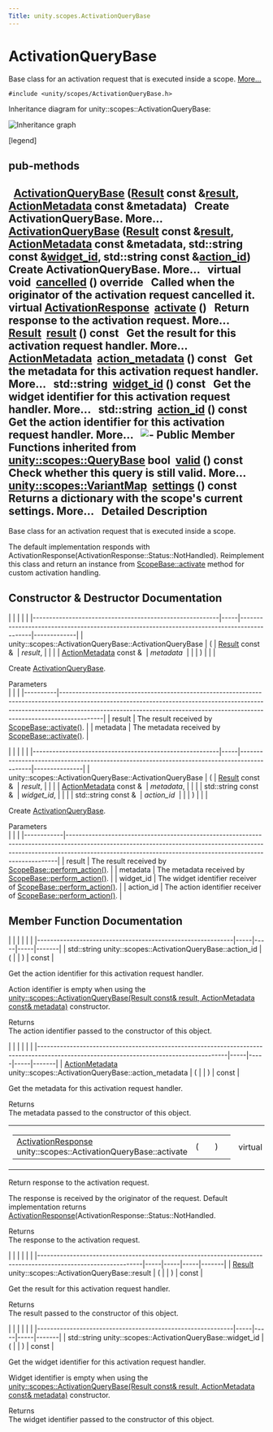 ```yaml
---
Title: unity.scopes.ActivationQueryBase
---
```

        
ActivationQueryBase
===================

Base class for an activation request that is executed inside a scope. [More...](#details)

`#include <unity/scopes/ActivationQueryBase.h>`

Inheritance diagram for unity::scopes::ActivationQueryBase:

![Inheritance graph](https://developer.ubuntu.com/static/devportal_uploaded/4fa3cf2f-546c-4bfa-a1ad-4868931f8ade-api/scopes/cpp/sdk-15.04/unity.scopes.ActivationQueryBase/classunity_1_1scopes_1_1_activation_query_base__inherit__graph.png)

<span class="legend">\[legend\]</span>

pub-methods
------------------------------------------------------

 
<a href="#ae853aab10c2fd7411208a1764b59c439">ActivationQueryBase</a> (<a href="unity.scopes.Result.md">Result</a> const &<a href="#ac23d5b45f73f8ed38139996ef8c27195">result</a>, <a href="unity.scopes.ActionMetadata.md">ActionMetadata</a> const &metadata)
 
Create ActivationQueryBase. More...
 
 
<a href="#a2f4b19b45dac666ab59454abdea73ea1">ActivationQueryBase</a> (<a href="unity.scopes.Result.md">Result</a> const &<a href="#ac23d5b45f73f8ed38139996ef8c27195">result</a>, <a href="unity.scopes.ActionMetadata.md">ActionMetadata</a> const &metadata, std::string const &<a href="#a95aa7e96b4b0f7b1bc10e2342de02db8">widget_id</a>, std::string const &<a href="#a0cb38f795f4096a6bc2f40d5c192df6e">action_id</a>)
 
Create ActivationQueryBase. More...
 
virtual void 
<a href="#af9b8e83ac6716db51aba942aca9cc6be">cancelled</a> () override
 
Called when the originator of the activation request cancelled it.
 
virtual <a href="unity.scopes.ActivationResponse.md">ActivationResponse</a> 
<a href="#a61ed49d8bc56e677ff2eb1f30e6a6b6b">activate</a> ()
 
Return response to the activation request. More...
 
<a href="unity.scopes.Result.md">Result</a> 
<a href="#ac23d5b45f73f8ed38139996ef8c27195">result</a> () const
 
Get the result for this activation request handler. More...
 
<a href="unity.scopes.ActionMetadata.md">ActionMetadata</a> 
<a href="#ae215e7780c87d835893eb0df70f09d3b">action_metadata</a> () const
 
Get the metadata for this activation request handler. More...
 
std::string 
<a href="#a95aa7e96b4b0f7b1bc10e2342de02db8">widget_id</a> () const
 
Get the widget identifier for this activation request handler. More...
 
std::string 
<a href="#a0cb38f795f4096a6bc2f40d5c192df6e">action_id</a> () const
 
Get the action identifier for this activation request handler. More...
 
![-](https://developer.ubuntu.com/static/devportal_uploaded/1190c6cf-ba42-4d85-9a3c-8123c7ebfb65-api/scopes/cpp/sdk-15.04/unity.scopes.ActivationQueryBase/closed.png) Public Member Functions inherited from <a href="unity.scopes.QueryBase.md">unity::scopes::QueryBase</a>
bool 
<a href="unity.scopes.QueryBase.md#a095e61eabe2042eeea5c4df1a444d7d4">valid</a> () const
 
Check whether this query is still valid. More...
 
<a href="unity.scopes.md#ad5d8ccfa11a327fca6f3e4cee11f4c10">unity::scopes::VariantMap</a> 
<a href="unity.scopes.QueryBase.md#ab6a25ba587387a7f490b8b5a081e9ed6">settings</a> () const
 
Returns a dictionary with the scope's current settings. More...
 
<span id="details"></span>
Detailed Description
--------------------

Base class for an activation request that is executed inside a scope.

The default implementation responds with ActivationResponse(ActivationResponse::Status::NotHandled). Reimplement this class and return an instance from <a href="unity.scopes.ScopeBase.md#a49a0b9ada0eeb4c71e6a2181c3d8c9e7" title="Called by the scopes run time when a scope needs to respond to a result activation request...">ScopeBase::activate</a> method for custom activation handling.

Constructor & Destructor Documentation
--------------------------------------

<span id="ae853aab10c2fd7411208a1764b59c439" class="anchor"></span>
|                                                         |     |                                                                                            |             |
|---------------------------------------------------------|-----|--------------------------------------------------------------------------------------------|-------------|
| unity::scopes::ActivationQueryBase::ActivationQueryBase | (   | <a href="unity.scopes.Result.md">Result</a> const &                  | *result*,   |
|                                                         |     | <a href="unity.scopes.ActionMetadata.md">ActionMetadata</a> const &  | *metadata*  |
|                                                         | )   |                                                                                            |             |

Create <a href="index.html" title="Base class for an activation request that is executed inside a scope. ">ActivationQueryBase</a>.

Parameters  
|          |                                                                                                                                                                                                                                                       |
|----------|-------------------------------------------------------------------------------------------------------------------------------------------------------------------------------------------------------------------------------------------------------|
| result   | The result received by <a href="unity.scopes.ScopeBase.md#a49a0b9ada0eeb4c71e6a2181c3d8c9e7" title="Called by the scopes run time when a scope needs to respond to a result activation request...">ScopeBase::activate()</a>.   |
| metadata | The metadata received by <a href="unity.scopes.ScopeBase.md#a49a0b9ada0eeb4c71e6a2181c3d8c9e7" title="Called by the scopes run time when a scope needs to respond to a result activation request...">ScopeBase::activate()</a>. |

<span id="a2f4b19b45dac666ab59454abdea73ea1" class="anchor"></span>
|                                                         |     |                                                                                            |               |
|---------------------------------------------------------|-----|--------------------------------------------------------------------------------------------|---------------|
| unity::scopes::ActivationQueryBase::ActivationQueryBase | (   | <a href="unity.scopes.Result.md">Result</a> const &                  | *result*,     |
|                                                         |     | <a href="unity.scopes.ActionMetadata.md">ActionMetadata</a> const &  | *metadata*,   |
|                                                         |     | std::string const &                                                                        | *widget\_id*, |
|                                                         |     | std::string const &                                                                        | *action\_id*  |
|                                                         | )   |                                                                                            |               |

Create <a href="index.html" title="Base class for an activation request that is executed inside a scope. ">ActivationQueryBase</a>.

Parameters  
|            |                                                                                                                                                                                                                                       |
|------------|---------------------------------------------------------------------------------------------------------------------------------------------------------------------------------------------------------------------------------------|
| result     | The result received by <a href="unity.scopes.ScopeBase.md#a2f4d476fa790349c9a7de52be3232d11" title="Invoked when a scope is requested to handle a preview action. ">ScopeBase::perform_action()</a>.            |
| metadata   | The metadata received by <a href="unity.scopes.ScopeBase.md#a2f4d476fa790349c9a7de52be3232d11" title="Invoked when a scope is requested to handle a preview action. ">ScopeBase::perform_action()</a>.          |
| widget\_id | The widget identifier receiver of <a href="unity.scopes.ScopeBase.md#a2f4d476fa790349c9a7de52be3232d11" title="Invoked when a scope is requested to handle a preview action. ">ScopeBase::perform_action()</a>. |
| action\_id | The action identifier receiver of <a href="unity.scopes.ScopeBase.md#a2f4d476fa790349c9a7de52be3232d11" title="Invoked when a scope is requested to handle a preview action. ">ScopeBase::perform_action()</a>. |

Member Function Documentation
-----------------------------

<span id="a0cb38f795f4096a6bc2f40d5c192df6e" class="anchor"></span>
|                                                            |     |     |     |       |
|------------------------------------------------------------|-----|-----|-----|-------|
| std::string unity::scopes::ActivationQueryBase::action\_id | (   |     | )   | const |

Get the action identifier for this activation request handler.

Action identifier is empty when using the <a href="index.html" title="Base class for an activation request that is executed inside a scope. ">unity::scopes::ActivationQueryBase(Result const&amp; result, ActionMetadata const&amp; metadata)</a> constructor.

Returns  
The action identifier passed to the constructor of this object.

<span id="ae215e7780c87d835893eb0df70f09d3b" class="anchor"></span>
|                                                                                                                                        |     |     |     |       |
|----------------------------------------------------------------------------------------------------------------------------------------|-----|-----|-----|-------|
| <a href="unity.scopes.ActionMetadata.md">ActionMetadata</a> unity::scopes::ActivationQueryBase::action\_metadata | (   |     | )   | const |

Get the metadata for this activation request handler.

Returns  
The metadata passed to the constructor of this object.

<span id="a61ed49d8bc56e677ff2eb1f30e6a6b6b" class="anchor"></span>
<table>
<colgroup>
<col width="50%" />
<col width="50%" />
</colgroup>
<tbody>
<tr class="odd">
<td><table>
<tbody>
<tr class="odd">
<td><a href="unity.scopes.ActivationResponse.md">ActivationResponse</a> unity::scopes::ActivationQueryBase::activate</td>
<td>(</td>
<td></td>
<td>)</td>
<td></td>
</tr>
</tbody>
</table></td>
<td><span class="mlabels"><span class="mlabel">virtual</span></span></td>
</tr>
</tbody>
</table>

Return response to the activation request.

The response is received by the originator of the request. Default implementation returns <a href="unity.scopes.ActivationResponse.md" title="Response to a result activation. ">ActivationResponse</a>(ActivationResponse::Status::NotHandled.

Returns  
The response to the activation request.

<span id="ac23d5b45f73f8ed38139996ef8c27195" class="anchor"></span>
|                                                                                                              |     |     |     |       |
|--------------------------------------------------------------------------------------------------------------|-----|-----|-----|-------|
| <a href="unity.scopes.Result.md">Result</a> unity::scopes::ActivationQueryBase::result | (   |     | )   | const |

Get the result for this activation request handler.

Returns  
The result passed to the constructor of this object.

<span id="a95aa7e96b4b0f7b1bc10e2342de02db8" class="anchor"></span>
|                                                            |     |     |     |       |
|------------------------------------------------------------|-----|-----|-----|-------|
| std::string unity::scopes::ActivationQueryBase::widget\_id | (   |     | )   | const |

Get the widget identifier for this activation request handler.

Widget identifier is empty when using the <a href="index.html" title="Base class for an activation request that is executed inside a scope. ">unity::scopes::ActivationQueryBase(Result const&amp; result, ActionMetadata const&amp; metadata)</a> constructor.

Returns  
The widget identifier passed to the constructor of this object.

